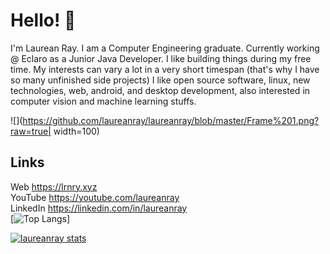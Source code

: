 # Hello! 👋

I'm Laurean Ray. I am a Computer Engineering graduate. Currently working @ Eclaro as a Junior Java Developer. 
I like building things during my free time. My interests can vary a lot in a very short timespan (that's why I have so many unfinished side projects) I like open source software, linux, new technologies, web, android, and desktop development, also interested in computer vision and machine learning stuffs.

![](https://github.com/laureanray/laureanray/blob/master/Frame%201.png?raw=true| width=100)

## Links
Web https://lrnry.xyz  
YouTube https://youtube.com/laureanray  
LinkedIn https://linkedin.com/in/laureanray  
[![Top Langs](https://github-readme-stats.vercel.app/api/top-langs/?username=laureanray&langs_count=10)]

[![laureanray stats](https://github-readme-stats.vercel.app/api?username=laureanray&count_private=true&theme=dracula)](https://github.com/laureanray/github-readme-stats)    
